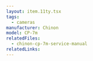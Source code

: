 ```yaml
---
layout: item.11ty.tsx
tags:
  - cameras
manufacturer: Chinon
model: CP-7m
relatedFiles:
  - chinon-cp-7m-service-manual
relatedLinks:
---
```

